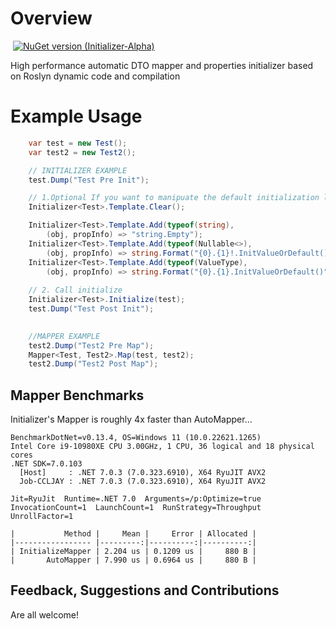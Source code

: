 # Overview
![]()
[![NuGet version (Initializer-Alpha)](https://img.shields.io/badge/nuget-v0.0.1-blue?style=flat-square)](https://www.nuget.org/packages/Initializer/)

High performance automatic DTO mapper and properties initializer based on Roslyn dynamic code and compilation

# Example Usage
```csharp
	var test = new Test();
	var test2 = new Test2();

	// INITIALIZER EXAMPLE
	test.Dump("Test Pre Init");

	// 1.Optional If you want to manipuate the default initialization logic.
	Initializer<Test>.Template.Clear();

	Initializer<Test>.Template.Add(typeof(string),
		(obj, propInfo) => "string.Empty");
	Initializer<Test>.Template.Add(typeof(Nullable<>),
		(obj, propInfo) => string.Format("{0}.{1}!.InitValueOrDefault()", obj, propInfo.Name));
	Initializer<Test>.Template.Add(typeof(ValueType),
		(obj, propInfo) => string.Format("{0}.{1}.InitValueOrDefault()", obj, propInfo.Name));
		
	// 2. Call initialize 
	Initializer<Test>.Initialize(test);
	test.Dump("Test Post Init");
	

	//MAPPER EXAMPLE
	test2.Dump("Test2 Pre Map");
	Mapper<Test, Test2>.Map(test, test2);
	test2.Dump("Test2 Post Map");
```

## Mapper Benchmarks   
Initializer's Mapper is roughly 4x faster than AutoMapper...
```
BenchmarkDotNet=v0.13.4, OS=Windows 11 (10.0.22621.1265)
Intel Core i9-10980XE CPU 3.00GHz, 1 CPU, 36 logical and 18 physical cores
.NET SDK=7.0.103
  [Host]     : .NET 7.0.3 (7.0.323.6910), X64 RyuJIT AVX2
  Job-CCLJAY : .NET 7.0.3 (7.0.323.6910), X64 RyuJIT AVX2

Jit=RyuJit  Runtime=.NET 7.0  Arguments=/p:Optimize=true
InvocationCount=1  LaunchCount=1  RunStrategy=Throughput
UnrollFactor=1

|           Method |     Mean |     Error | Allocated |
|----------------- |---------:|----------:|----------:|
| InitializeMapper | 2.204 us | 0.1209 us |     880 B |
|       AutoMapper | 7.990 us | 0.6964 us |     880 B |
```

## Feedback, Suggestions and Contributions
Are all welcome!
